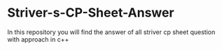 # Striver-s-CP-Sheet-Answer
In this repository you will find the answer of all striver cp sheet question with approach in c++
